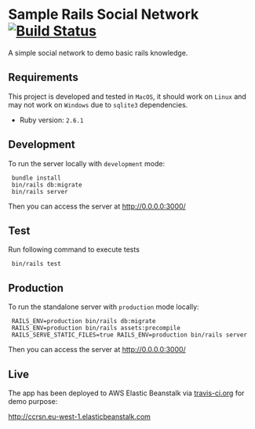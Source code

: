 # Sample Rails Social Network [![Build Status](https://travis-ci.org/mrduguo/code-challenge-rails-social-network.svg?branch=master)](https://travis-ci.org/mrduguo/code-challenge-rails-social-network)

A simple social network to demo basic rails knowledge.

## Requirements

This project is developed and tested in `MacOS`, it should work on `Linux` and may not work on `Windows` due to `sqlite3` dependencies.

* Ruby version: `2.6.1`

## Development

To run the server locally with `development` mode:

```
 bundle install
 bin/rails db:migrate
 bin/rails server
```

Then you can access the server at http://0.0.0.0:3000/

## Test
Run following command to execute tests

```
 bin/rails test
```

## Production

To run the standalone server with `production` mode locally:

```
 RAILS_ENV=production bin/rails db:migrate
 RAILS_ENV=production bin/rails assets:precompile
 RAILS_SERVE_STATIC_FILES=true RAILS_ENV=production bin/rails server
```

Then you can access the server at http://0.0.0.0:3000/


## Live

The app has been deployed to AWS Elastic Beanstalk via [travis-ci.org](https://travis-ci.org/mrduguo/code-challenge-rails-social-network) for demo purpose:

http://ccrsn.eu-west-1.elasticbeanstalk.com
